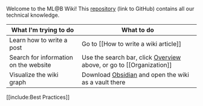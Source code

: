 Welcome to the ML@B Wiki! This [repository](https://github.com/mlberkeley/wiki) (link to GitHub) contains all our technical knowledge. 

|What I'm trying to do|What to do|
|---------------------|----------|
|Learn how to write a post|Go to [[How to write a wiki article]]|
|Search for information on the website|Use the search bar, click [Overview](./gollum/overview) above, or go to [[Organization]]|
|Visualize the wiki graph|Download [Obsidian](https://obsidian.md) and open the wiki as a vault there|

[[include:Best Practices]]